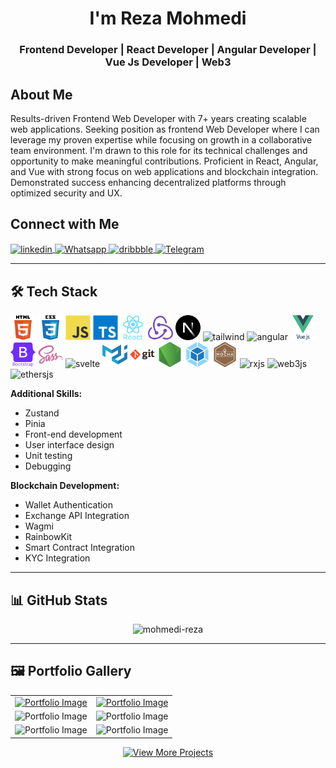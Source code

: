 <h1 align="center">I'm Reza Mohmedi</h1>
<h3 align="center">Frontend Developer | React Developer | Angular Developer | Vue Js Developer | Web3</h3>

## About Me
Results-driven Frontend Web Developer with 7+ years creating scalable web applications. Seeking position as frontend Web Developer where I can leverage my proven expertise while focusing on growth in a collaborative team environment. I'm drawn to this role for its technical challenges and opportunity to make meaningful contributions. Proficient in React, Angular, and Vue with strong focus on web applications and blockchain integration. Demonstrated success enhancing decentralized platforms through optimized security and UX.

## Connect with Me
<p align="left">

  <a href="https://www.linkedin.com/in/mohmedi" target="_blank">
    <img align="center" src="https://raw.githubusercontent.com/rahuldkjain/github-profile-readme-generator/master/src/images/icons/Social/linked-in-alt.svg" alt="linkedin" height="30" width="40" />
  </a>
  
  <a href="https://api.whatsapp.com/send?phone=989160360032" target="_blank">
    <img align="center" src="https://raw.githubusercontent.com/rahuldkjain/github-profile-readme-generator/master/src/images/icons/Social/whatsapp.svg" alt="Whatsapp" height="30" width="40" />
  </a>

  <a href="https://dribbble.com/mohmedi" target="_blank">
    <img align="center" src="https://raw.githubusercontent.com/rahuldkjain/github-profile-readme-generator/master/src/images/icons/Social/dribbble.svg" alt="dribbble" height="30" width="40" />
  </a>

  <a href="https://t.me/mrmohmedi" target="_blank">
    <img align="center" src="https://upload.wikimedia.org/wikipedia/commons/8/82/Telegram_logo.svg" alt="Telegram" height="30" width="40" />
  </a>
  
</p>

---

## 🛠️ Tech Stack
<p align="left">
  <img src="https://raw.githubusercontent.com/devicons/devicon/master/icons/html5/html5-original-wordmark.svg" alt="html5" width="40" height="40"/>
  <img src="https://raw.githubusercontent.com/devicons/devicon/master/icons/css3/css3-original-wordmark.svg" alt="css3" width="40" height="40"/>
  <img src="https://raw.githubusercontent.com/devicons/devicon/master/icons/javascript/javascript-original.svg" alt="javascript" width="40" height="40"/>
  <img src="https://raw.githubusercontent.com/devicons/devicon/master/icons/typescript/typescript-original.svg" alt="typescript" width="40" height="40"/>
  <img src="https://raw.githubusercontent.com/devicons/devicon/master/icons/react/react-original-wordmark.svg" alt="react" width="40" height="40"/>
  <img src="https://raw.githubusercontent.com/devicons/devicon/master/icons/redux/redux-original.svg" alt="redux" width="40" height="40"/>
  <img src="https://raw.githubusercontent.com/devicons/devicon/master/icons/nextjs/nextjs-original.svg" alt="nextjs" width="40" height="40"/>
  <img src="https://www.vectorlogo.zone/logos/tailwindcss/tailwindcss-icon.svg" alt="tailwind" width="40" height="40"/>
  <img src="https://angular.io/assets/images/logos/angular/angular.svg" alt="angular" width="40" height="40"/>
  <img src="https://raw.githubusercontent.com/devicons/devicon/master/icons/vuejs/vuejs-original-wordmark.svg" alt="vuejs" width="40" height="40"/>
  <img src="https://raw.githubusercontent.com/devicons/devicon/master/icons/bootstrap/bootstrap-plain-wordmark.svg" alt="bootstrap" width="40" height="40"/>
  <img src="https://raw.githubusercontent.com/devicons/devicon/master/icons/sass/sass-original.svg" alt="sass" width="40" height="40"/>
  <img src="https://upload.wikimedia.org/wikipedia/commons/1/1b/Svelte_Logo.svg" alt="svelte" width="40" height="40"/>
  <img src="https://raw.githubusercontent.com/devicons/devicon/master/icons/materialui/materialui-original.svg" alt="material-ui" width="40" height="40"/>
  <img src="https://raw.githubusercontent.com/devicons/devicon/master/icons/git/git-original-wordmark.svg" alt="git" width="40" height="40"/>
  <img src="https://raw.githubusercontent.com/devicons/devicon/master/icons/nodejs/nodejs-original.svg" alt="nodejs" width="40" height="40"/>
  <img src="https://raw.githubusercontent.com/devicons/devicon/master/icons/webpack/webpack-original.svg" alt="webpack" width="40" height="40"/>
  <img src="https://raw.githubusercontent.com/devicons/devicon/master/icons/mocha/mocha-plain.svg" alt="mocha" width="40" height="40"/>
  <img src="https://rxjs.dev/assets/images/logos/Rx_Logo_S.png" alt="rxjs" width="40" height="40"/>
  <img src="https://assets.streamlinehq.com/image/private/w_300,h_300,ar_1/f_auto/v1/icons/5/web3js-fkc6l6evntwzqrc1ac18.png/web3js-bqu5uc0cbrwxmkzlzt2ods.png?_a=DAJFJtWIZAAC" alt="web3js" width="40" height="40"/>
  <img src="https://seeklogo.com/images/E/ethers-logo-D5B86204D8-seeklogo.com.png" alt="ethersjs" width="40" height="40"/>
</p>

<div align="left">
  <p><strong>Additional Skills:</strong></p>
  <ul>
    <li>Zustand</li>
    <li>Pinia</li>
    <li>Front-end development</li>
    <li>User interface design</li>
    <li>Unit testing</li>
    <li>Debugging</li>
  </ul>
  
  <p><strong>Blockchain Development:</strong></p>
  <ul>
    <li>Wallet Authentication</li>
    <li>Exchange API Integration</li>
    <li>Wagmi</li>
    <li>RainbowKit</li>
    <li>Smart Contract Integration</li>
    <li>KYC Integration</li>
  </ul>
</div>

---

## 📊 GitHub Stats
<p align="center">
  <img src="https://github-profile-trophy.vercel.app/?username=mohmedi-reza&theme=dracula&margin-w=15&margin-h=15&row=2&column=2" alt="mohmedi-reza" />
</p>

---

## 🖼️ Portfolio Gallery
<table>
  <tr>
    <td><a href="https://solwin-beta.vercel.app"><img src="https://cdn.dribbble.com/userupload/42956287/file/original-d6dbabfe22cfe624e4a2f1cb7f3e3cbc.png?resize=1905x944&vertical=center" alt="Portfolio Image" width="100%"/></a></td>
   <td><a href="https://sonicwin-frontend.vercel.app"><img src="https://cdn.dribbble.com/userupload/42956307/file/original-b206ea111cb025937ddedf8848b4ccdf.png?resize=1905x948&vertical=center" alt="Portfolio Image" width="100%"/></a></td>
  </tr>

  <tr>
    <td><img src="https://cdn.dribbble.com/userupload/13272962/file/original-8cbccbbbdccebc42f82b2d86016b6e91.jpg?resize=752x&vertical=center" alt="Portfolio Image" width="100%"/></td>
    <td><img src="https://cdn.dribbble.com/userupload/13265718/file/original-34bc664632a41014bcf12cbc007c456e.jpg?resize=752x&vertical=center" alt="Portfolio Image" width="100%"/></td>
  </tr>
  <tr>
    <td><img src="https://cdn.dribbble.com/userupload/13265619/file/original-ec85d4d1b4296d06036583f819066daa.jpg?resize=752x&vertical=center" alt="Portfolio Image" width="100%"/></td>
    <td><img src="https://cdn.dribbble.com/userupload/13265639/file/original-66ef0e5fc00101cb166a4cf524b096db.jpg?resize=752x&vertical=center" alt="Portfolio Image" width="100%"/></td>
  </tr>
</table>

<p align="center">
  <a href="https://github.com/mohmedi-reza?tab=repositories">
    <img src="https://img.shields.io/badge/-View%20More%20Projects-181717?style=for-the-badge&logo=github&logoColor=white" alt="View More Projects" />
  </a>
</p>
